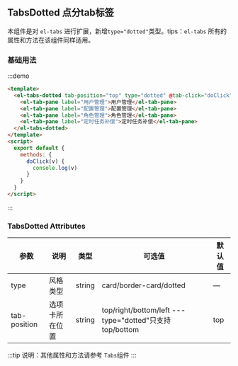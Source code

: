 ## TabsDotted 点分tab标签

本组件是对 `el-tabs` 进行扩展，新增`type="dotted"`类型。tips：`el-tabs` 所有的属性和方法在该组件同样适用。

### 基础用法

:::demo 

```html
<template>
  <el-tabs-dotted tab-position="top" type="dotted" @tab-click="doClick">
    <el-tab-pane label="用户管理">用户管理</el-tab-pane>
    <el-tab-pane label="配置管理">配置管理</el-tab-pane>
    <el-tab-pane label="角色管理">角色管理</el-tab-pane>
    <el-tab-pane label="定时任务补偿">定时任务补偿</el-tab-pane>
  </el-tabs-dotted>
</template>
<script>
  export default {
    methods: {
      doClick(v) {
        console.log(v)
      }
    }
  }
</script>
```
:::


### TabsDotted Attributes
|   参数   |    说明    |   类型    |   可选值   |   默认值   |
|---------- |-------- |---------- |-------------  |-------- |
| type     | 风格类型   | string   | card/border-card/dotted  |     —    |
| tab-position | 选项卡所在位置 | string  |  top/right/bottom/left --- type="dotted"只支持top/bottom |  top |

:::tip
说明：其他属性和方法请参考 `Tabs`组件
:::
